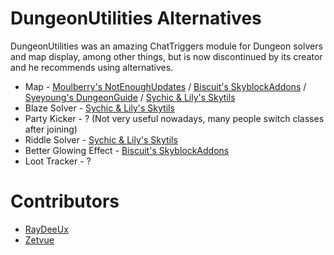 # DungeonUtilities Alternatives
DungeonUtilities was an amazing
ChatTriggers module for Dungeon solvers and map
display, among other things, but
is now discontinued by its
creator and he recommends using alternatives.

* Map - [Moulberry's NotEnoughUpdates](https://github.com/Moulberry/NotEnoughUpdates/releases/latest) / [Biscuit's SkyblockAddons](https://github.com/BiscuitDevelopment/SkyblockAddons/releases/latest) / [Syeyoung's DungeonGuide](https://github.com/Dungeons-Guide/Skyblock-Dungeons-Guide/releases/latest) / [Sychic & Lily's Skytils](https://github.com/Skytils/SkytilsMod/releases/latest)
* Blaze Solver - [Sychic & Lily's Skytils](https://github.com/Skytils/SkytilsMod/releases/latest)
* Party Kicker - ? (Not very useful nowadays, many people switch classes after joining)
* Riddle Solver - [Sychic & Lily's Skytils](https://github.com/Skytils/SkytilsMod/releases/latest)
* Better Glowing Effect - [Biscuit's SkyblockAddons](https://github.com/BiscuitDevelopment/SkyblockAddons/releases/latest)
* Loot Tracker - ?

# Contributors

* [RayDeeUx](https://github.com/RayDeeUx)
* [Zetvue](https://zetvue.carrd.co)
